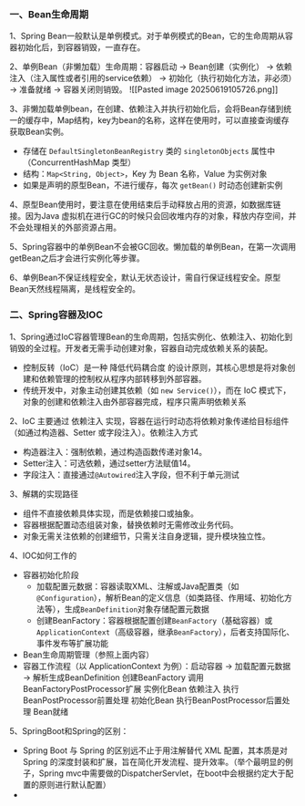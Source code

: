 ### 一、Bean生命周期

1、Spring Bean一般默认是单例模式。对于单例模式的Bean，它的生命周期从容器初始化后，到容器销毁，一直存在。

2、单例Bean（非懒加载）生命周期：容器启动 -> Bean创建（实例化） -> 依赖注入（注入属性或者引用的service依赖） -> 初始化（执行初始化方法，非必须） -> 准备就绪 -> 容器关闭则销毁。
![[Pasted image 20250619105726.png]]

3、非懒加载单例bean，在创建、依赖注入并执行初始化后，会将Bean存储到统一的缓存中，Map结构，key为bean的名称，这样在使用时，可以直接查询缓存获取Bean实例。
- 存储在 `DefaultSingletonBeanRegistry` 类的 `singletonObjects` 属性中（ConcurrentHashMap 类型）
- 结构：`Map<String, Object>`，Key 为 Bean 名称，Value 为实例对象
- 如果是声明的原型Bean，不进行缓存，每次 `getBean()` 时动态创建新实例

4、原型Bean使用时，要注意在使用结束后手动释放占用的资源，如数据库链接。因为Java 虚拟机在进行GC的时候只会回收堆内存的对象，释放内存空间，并不会处理相关的外部资源占用。

5、Spring容器中的单例Bean不会被GC回收。懒加载的单例Bean，在第一次调用getBean之后才会进行实例化等步骤。

6、单例Bean不保证线程安全，默认无状态设计，需自行保证线程安全。原型Bean天然线程隔离，是线程安全的。

### 二、Spring容器及IOC

1、Spring通过IoC容器管理Bean的生命周期，包括实例化、依赖注入、初始化到销毁的全过程。开发者无需手动创建对象，容器自动完成依赖关系的装配。
- 控制反转（IoC）是一种‌ 降低代码耦合度‌ 的设计原则，其核心思想是将对象创建和依赖管理的控制权从程序内部转移到外部容器。
- 传统开发中，对象主动创建其依赖（如 `new Service()`），而在 IoC 模式下，对象的创建和依赖注入由外部容器完成，程序只需声明依赖关系

2、‌IoC 主要通过 ‌依赖注入 实现，容器在运行时动态将依赖对象传递给目标组件（如通过构造器、Setter 或字段注入）。依赖注入方式‌
- ‌构造器注入：强制依赖，通过构造函数传递对象14。
- ‌Setter注入：可选依赖，通过setter方法赋值14。
- ‌字段注入‌：直接通过`@Autowired`注入字段，但不利于单元测试

3、‌解耦的实现路径‌
- 组件‌不直接依赖具体实现，而是依赖接口或抽象。
- 容器根据配置‌动态组装对象‌，替换依赖时无需修改业务代码。
- 对象无需关注依赖的创建细节，只需关注自身逻辑，提升模块独立性。

4、IOC如何工作的
- 容器初始化阶段
	- 加载配置元数据：容器读取XML、注解或Java配置类（如`@Configuration`），解析Bean的定义信息（如类路径、作用域、初始化方法等），生成`BeanDefinition`对象存储配置元数据
	- 创建BeanFactory：容器根据配置创建`BeanFactory`（基础容器）或`ApplicationContext`（高级容器，继承`BeanFactory`），后者支持国际化、事件发布等扩展功能
- Bean生命周期管理（参照上面内容）
- 容器工作流程（以 ApplicationContext 为例）：启动容器 -> 加载配置元数据 -> 解析生成BeanDefinition  创建BeanFactory 调用BeanFactoryPostProcessor扩展 实例化Bean 依赖注入 执行BeanPostProcessor前置处理 初始化Bean  执行BeanPostProcessor后置处理 Bean就绪

5、SpringBoot和Spring的区别：
- Spring Boot 与 Spring 的区别远不止于用注解替代 XML 配置，其本质是‌对 Spring 的深度封装和扩展‌，旨在简化开发流程、提升效率。（举个最明显的例子，Spring mvc中需要做的DispatcherServlet，在boot中会根据约定大于配置的原则进行默认配置）
- 